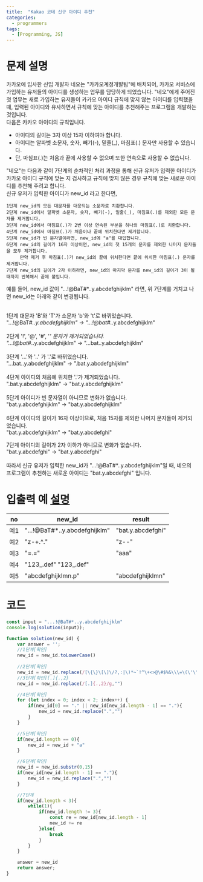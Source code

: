 ```yaml
---
title:  "Kakao 코테 신규 아이디 추천"
categories:
  - programmers
tags:
  - [Programming, JS]
---
```

# 문제 설명
카카오에 입사한 신입 개발자 네오는 "카카오계정개발팀"에 배치되어, 카카오 서비스에 가입하는 유저들의 아이디를 생성하는 업무를 담당하게 되었습니다. "네오"에게 주어진 첫 업무는 새로 가입하는 유저들이 카카오 아이디 규칙에 맞지 않는 아이디를 입력했을 때, 입력된 아이디와 유사하면서 규칙에 맞는 아이디를 추천해주는 프로그램을 개발하는 것입니다.<br>
다음은 카카오 아이디의 규칙입니다.

* 아이디의 길이는 3자 이상 15자 이하여야 합니다.
* 아이디는 알파벳 소문자, 숫자, 빼기(-), 밑줄(_), 마침표(.) 문자만 사용할 수 있습니다.
* 단, 마침표(.)는 처음과 끝에 사용할 수 없으며 또한 연속으로 사용할 수 없습니다.

"네오"는 다음과 같이 7단계의 순차적인 처리 과정을 통해 신규 유저가 입력한 아이디가 카카오 아이디 규칙에 맞는 지 검사하고 규칙에 맞지 않은 경우 규칙에 맞는 새로운 아이디를 추천해 주려고 합니다.<br>
신규 유저가 입력한 아이디가 new_id 라고 한다면,
```
1단계 new_id의 모든 대문자를 대응되는 소문자로 치환합니다.
2단계 new_id에서 알파벳 소문자, 숫자, 빼기(-), 밑줄(_), 마침표(.)를 제외한 모든 문자를 제거합니다.
3단계 new_id에서 마침표(.)가 2번 이상 연속된 부분을 하나의 마침표(.)로 치환합니다.
4단계 new_id에서 마침표(.)가 처음이나 끝에 위치한다면 제거합니다.
5단계 new_id가 빈 문자열이라면, new_id에 "a"를 대입합니다.
6단계 new_id의 길이가 16자 이상이면, new_id의 첫 15개의 문자를 제외한 나머지 문자들을 모두 제거합니다.
     만약 제거 후 마침표(.)가 new_id의 끝에 위치한다면 끝에 위치한 마침표(.) 문자를 제거합니다.
7단계 new_id의 길이가 2자 이하라면, new_id의 마지막 문자를 new_id의 길이가 3이 될 때까지 반복해서 끝에 붙입니다.
```
예를 들어, new_id 값이 "...!@BaT#*..y.abcdefghijklm" 라면, 위 7단계를 거치고 나면 new_id는 아래와 같이 변경됩니다.<br><br>

1단계 대문자 'B'와 'T'가 소문자 'b'와 't'로 바뀌었습니다.<br>
"...!@BaT#*..y.abcdefghijklm" → "...!@bat#*..y.abcdefghijklm"<br>
<br>
2단계 '!', '@', '#', '*' 문자가 제거되었습니다.<br>
"...!@bat#*..y.abcdefghijklm" → "...bat..y.abcdefghijklm"<br>
<br>
3단계 '...'와 '..' 가 '.'로 바뀌었습니다.<br>
"...bat..y.abcdefghijklm" → ".bat.y.abcdefghijklm"<br>
<br>
4단계 아이디의 처음에 위치한 '.'가 제거되었습니다.<br>
".bat.y.abcdefghijklm" → "bat.y.abcdefghijklm"<br>
<br>
5단계 아이디가 빈 문자열이 아니므로 변화가 없습니다.<br>
"bat.y.abcdefghijklm" → "bat.y.abcdefghijklm"<br>
<br>
6단계 아이디의 길이가 16자 이상이므로, 처음 15자를 제외한 나머지 문자들이 제거되었습니다.<br>
"bat.y.abcdefghijklm" → "bat.y.abcdefghi"<br>

7단계 아이디의 길이가 2자 이하가 아니므로 변화가 없습니다.<br>
"bat.y.abcdefghi" → "bat.y.abcdefghi"<br><br>
따라서 신규 유저가 입력한 new_id가 "...!@BaT#*..y.abcdefghijklm"일 때, 네오의 프로그램이 추천하는 새로운 아이디는 "bat.y.abcdefghi" 입니다.
# 입출력 예  [설명]("https://programmers.co.kr/learn/courses/30/lessons/72410")

|no	|new_id	|result|
|--|---------|-------|
|예1|	"...!@BaT#*..y.abcdefghijklm"	|"bat.y.abcdefghi"|
|예2|	"z-+.^."	|"z--"|
|예3|	"=.="	|"aaa"|
|예4|	"123_.def"	"123_.def"|
|예5|	"abcdefghijklmn.p"	|"abcdefghijklmn"|

# 코드
```js
const input = "...!@BaT#*..y.abcdefghijklm"
console.log(solution(input));

function solution(new_id) {
    var answer = '';
    //1단계[확인]
    new_id = new_id.toLowerCase()
    
    //2단계[확인]
    new_id = new_id.replace(/[\{\}\[\]\/?,:|\)*~`!^\+<>@\#$%&\\\=\(\'\"]/g,"")
    //3단계[확인][.]{.,2}
    new_id = new_id.replace(/[.]{.,2}/g,"")

    //4단계[확인]
    for (let index = 0; index < 2; index++) {
        if(new_id[0] == "." || new_id[new_id.length - 1] == "."){
            new_id = new_id.replace(".","")
        }    
    }

    //5단계[확인]
    if(new_id.length == 0){
        new_id = new_id + "a"
    }

    //6단계[확인]
    new_id = new_id.substr(0,15)
    if(new_id[new_id.length - 1] == "."){
        new_id = new_id.replace(".","")
    }

    //7단계
    if(new_id.length < 3){
        while(1){
            if(new_id.length != 3){
                const re = new_id[new_id.length - 1]
                new_id += re
            }else{
                break
            }
        }
    }

    answer = new_id
    return answer;
}
```
